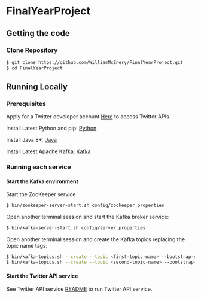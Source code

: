 # FinalYearProject

## Getting the code

### Clone Repository

```bash
$ git clone https://github.com/WilliamMcEnery/FinalYearProject.git
$ cd FinalYearProject
```

## Running Locally

### Prerequisites

Apply for a Twitter developer account [Here](https://developer.twitter.com/en/apply-for-access) to access Twitter APIs.

Install Latest Python and pip: [Python](https://www.python.org/downloads/)

Install Java 8+: [Java](https://www.java.com/en/download/)

Install Latest Apache Kafka: [Kafka](https://kafka.apache.org/downloads)

### Running each service

#### Start the Kafka environment

Start the ZooKeeper service

```bash
$ bin/zookeeper-server-start.sh config/zookeeper.properties
```

Open another terminal session and start the Kafka broker service:

```bash
$ bin/kafka-server-start.sh config/server.properties
```

Open another terminal session and create the Kafka topics replacing the topic name tags:

```bash
$ bin/kafka-topics.sh --create --topic <first-topic-name> --bootstrap-server localhost:9092
$ bin/kafka-topics.sh --create --topic <second-topic-name> --bootstrap-server localhost:9092
```

#### Start the Twitter API service

See Twitter API service [README](twitterApiService/README.md) to run Twitter API service.
